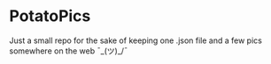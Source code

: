 # PotatoPics
Just a small repo for the sake of keeping one .json file and a few pics somewhere on the web ¯\_(ツ)_/¯
